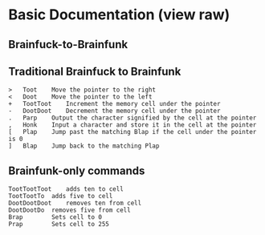 Basic Documentation (view raw)
==========

Brainfuck-to-Brainfunk
----------


Traditional Brainfuck to Brainfunk
----------

	> 	Toot	Move the pointer to the right
	< 	Doot 	Move the pointer to the left
	+ 	TootToot 	Increment the memory cell under the pointer
	- 	DootDoot 	Decrement the memory cell under the pointer
	. 	Parp 	Output the character signified by the cell at the pointer
	, 	Honk 	Input a character and store it in the cell at the pointer
	[ 	Plap 	Jump past the matching Blap if the cell under the pointer is 0
	] 	Blap 	Jump back to the matching Plap

Brainfunk-only commands
----------

	TootTootToot 	adds ten to cell
	TootTootTo	adds five to cell
	DootDootDoot    removes ten from cell
	DootDootDo	removes five from cell
	Brap		Sets cell to 0
	Prap		Sets cell to 255
